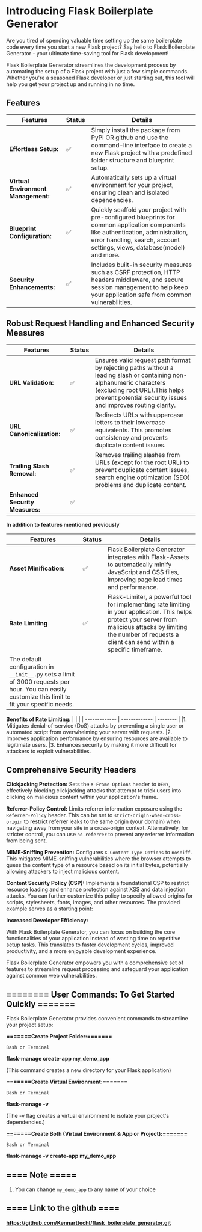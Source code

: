 # Introducing Flask Boilerplate Generator

Are you tired of spending valuable time setting up the same boilerplate code every time you start a new Flask project? Say hello to Flask Boilerplate Generator - your ultimate time-saving tool for Flask development!

Flask Boilerplate Generator streamlines the development process by automating the setup of a Flask project with just a few simple commands. Whether you're a seasoned Flask developer or just starting out, this tool will help you get your project up and running in no time.

## Features
| Features  |   Status | Details
| ------------- | ------------- | -------- |
|**Effortless Setup:** |✅          | Simply install the package from PyPI OR github and use the command-line interface to create a new Flask project with a predefined folder structure and blueprint setup.
|**Virtual Environment Management:**|✅         | Automatically sets up a virtual environment for your project, ensuring clean and isolated dependencies.
|**Blueprint Configuration:**|✅            | Quickly scaffold your project with pre-configured blueprints for common application components like authentication, administration, error handling, search, account settings, views, database(model) and more.
|**Security Enhancements:**|✅          | Includes built-in security measures such as CSRF protection, HTTP headers middleware, and secure session management to help keep your application safe from common vulnerabilities.


## Robust Request Handling and Enhanced Security Measures 
| Features  |   Status | Details
| ------------- | ------------- | -------- |
|**URL Validation:**|✅         | Ensures valid request path format by rejecting paths without a leading slash or containing non-alphanumeric characters (excluding root URL).This helps prevent potential security issues and improves routing clarity.
|**URL Canonicalization:**|✅           | Redirects URLs with uppercase letters to their lowercase equivalents. This promotes consistency and prevents duplicate content issues.         
|**Trailing Slash Removal:**|✅         | Removes trailing slashes from URLs (except for the root URL) to prevent duplicate content issues, search engine optimization (SEO) problems and duplicate content.
|**Enhanced Security Measures:**|✅         

**In addition to features mentioned previously**

| Features  |   Status | Details
| ------------- | ------------- | -------- |
|**Asset Minification:**|✅         | Flask Boilerplate Generator integrates with Flask-Assets to automatically minify JavaScript and CSS files, improving page load times and performance.
|**Rate Limiting**|✅           |Flask-Limiter, a powerful tool for implementing rate limiting in your application. This helps protect your server from malicious attacks by limiting the number of requests a client can send within a specific timeframe.
|The default configuration in `__init__.py` sets a limit of 3000 requests per hour. You can easily customize this limit to fit your specific needs.


**Benefits of Rate Limiting:**
|           |           |
| ------------- | ------------- | -------- |
|1. Mitigates denial-of-service (DoS) attacks by preventing a single user or automated script from overwhelming your server with requests.
|2. Improves application performance by ensuring resources are available to legitimate users.
|3. Enhances security by making it more difficult for attackers to exploit vulnerabilities.

## Comprehensive Security Headers 

**Clickjacking Protection:** Sets the `X-Frame-Options` header to `DENY`, effectively blocking clickjacking attacks that attempt to trick users into clicking on malicious content within your application's frame.
  
**Referrer-Policy Control:** Limits referrer information exposure using the `Referrer-Policy` header. This can be set to `strict-origin-when-cross-origin` to restrict referrer leaks to the same origin (your domain) when navigating away from your site in a cross-origin context. Alternatively, for stricter control, you can use `no-referrer` to prevent any referrer information from being sent.
  
**MIME-Sniffing Prevention:** Configures `X-Content-Type-Options` to `nosniff`. This mitigates MIME-sniffing vulnerabilities where the browser attempts to guess the content type of a resource based on its initial bytes, potentially allowing attackers to inject malicious content.

**Content Security Policy (CSP):** Implements a foundational CSP to restrict resource loading and enhance protection against XSS and data injection attacks. You can further customize this policy to specify allowed origins for scripts, stylesheets, fonts, images, and other resources. The provided example serves as a starting point:


**Increased Developer Efficiency:**

With Flask Boilerplate Generator, you can focus on building the core functionalities of your application instead of wasting time on repetitive setup tasks. This translates to faster development cycles, improved productivity, and a more enjoyable development experience.

Flask Boilerplate Generator empowers you with a comprehensive set of features to streamline request processing and safeguard your application against common web vulnerabilities.


## ======== User Commands: To Get Started Quickly =======

Flask Boilerplate Generator provides convenient commands to streamline your project setup:

**=======Create Project Folder:=======**

`Bash or Terminal`

**flask-manage create-app my_demo_app** 

(This command creates a new directory for your Flask application)

**=======Create Virtual Environment:=======**

`Bash or Terminal`

**flask-manage -v**

(The -v flag creates a virtual environment to isolate your project's dependencies.)

**=======Create Both (Virtual Environment & App or Project):=======**

`Bash or Terminal`

**flask-manage -v create-app my_demo_app**

## ==== Note =====
1. You can change `my_demo_app` to any name of your choice


## ==== Link to the github ====

**https://github.com/Kennarttechl/flask_boilerplate_generator.git**